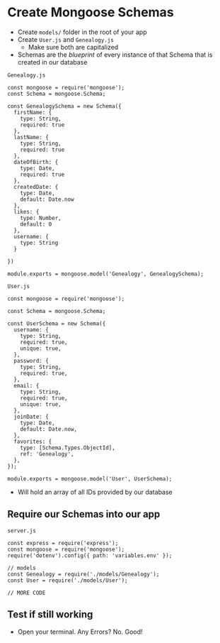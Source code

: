 # Create Mongoose Schemas
* Create `models/` folder in the root of your app
* Create `User.js` and `Genealogy.js`
    - Make sure both are capitalized
* Schemas are the _blueprint_ of every instance of that Schema that is created in our database

`Genealogy.js`

```
const mongoose = require('mongoose');
const Schema = mongoose.Schema;

const GenealogySchema = new Schema({
  firstName: {
    type: String,
    required: true
  },
  lastName: {
    type: String,
    required: true
  },
  dateOfBirth: {
    type: Date,
    required: true
  },
  createdDate: {
    type: Date,
    default: Date.now
  },
  likes: {
    type: Number,
    default: 0
  },
  username: {
    type: String
  }

})

module.exports = mongoose.model('Genealogy', GenealogySchema);
```

`User.js`

```
const mongoose = require('mongoose');

const Schema = mongoose.Schema;

const UserSchema = new Schema({
  username: {
    type: String,
    required: true,
    unique: true,
  },
  password: {
    type: String,
    required: true,
  },
  email: {
    type: String,
    required: true,
    unique: true,
  },
  joinDate: {
    type: Date,
    default: Date.now,
  },
  favorites: {
    type: [Schema.Types.ObjectId],
    ref: 'Genealogy',
  },
});

module.exports = mongoose.model('User', UserSchema);
```

* Will hold an array of all IDs provided by our database

## Require our Schemas into our app
`server.js`

```
const express = require('express');
const mongoose = require('mongoose');
require('dotenv').config({ path: 'variables.env' });

// models
const Genealogy = require('./models/Genealogy');
const User = require('./models/User');

// MORE CODE
```

## Test if still working
* Open your terminal. Any Errors? No. Good!

